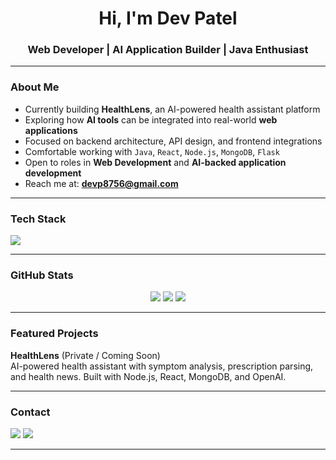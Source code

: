 <h1 align="center">Hi, I'm Dev Patel</h1>
<h3 align="center">Web Developer | AI Application Builder | Java Enthusiast</h3>


---

### About Me
- Currently building **HealthLens**, an AI-powered health assistant platform  
- Exploring how **AI tools** can be integrated into real-world **web applications**  
- Focused on backend architecture, API design, and frontend integrations  
- Comfortable working with `Java`, `React`, `Node.js`, `MongoDB`, `Flask`  
- Open to roles in **Web Development** and **AI-backed application development**  
- Reach me at: **devp8756@gmail.com**

---

### Tech Stack

<p align="left">
  <img src="https://skillicons.dev/icons?i=java,react,nodejs,express,mongodb,html,css,js,vscode,git" />
</p>

---

### GitHub Stats

<p align="center">
  <img src="https://github-readme-stats.vercel.app/api?username=Dev5533&show_icons=true&theme=tokyonight" />
  <img src="https://github-readme-streak-stats.herokuapp.com/?user=Dev5533&theme=tokyonight" />
  <img src="https://github-readme-stats.vercel.app/api/top-langs/?username=Dev5533&layout=compact&theme=tokyonight" />
</p>

---

### Featured Projects

**HealthLens** (Private / Coming Soon)  
AI-powered health assistant with symptom analysis, prescription parsing, and health news. Built with Node.js, React, MongoDB, and OpenAI.


---

### Contact

<p>
  <a href="mailto:devp8756@gmail.com"><img src="https://img.shields.io/badge/Gmail-Contact-red?style=flat&logo=gmail" /></a>
  <a href="https://www.linkedin.com/in/dev-patel-b448a22a7/"><img src="https://img.shields.io/badge/LinkedIn-Profile-blue?style=flat&logo=linkedin" /></a>
</p>

---

